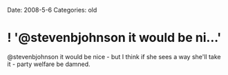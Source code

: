 Date: 2008-5-6
Categories: old

# ! '@stevenbjohnson it would be ni...'

@stevenbjohnson it would be nice - but I think if she sees a way she'll take it - party welfare be damned.
